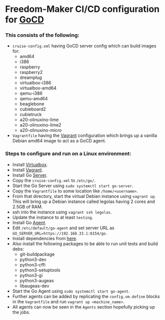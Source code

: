 # Freedom-Maker CI/CD configuration for [GoCD](https://www.gocd.io/)

### This consists of the following:

- `cruise-config.xml` having GoCD server config which can build images for:
    - amd64
    - i386
    - raspberry
    - raspberry2
    - dreamplug
    - virtualbox-i386
    - virtualbox-amd64
    - qemu-i386
    - qemu-amd64
    - beaglebone
    - cubieboard2
    - cubietruck
    - a20-olinuxino-lime
    - a20-olinuxino-lime2
    - a20-olinuxino-micro
- `Vagrantfile` having the [Vagrant](https://www.vagrantup.com/) configuration which brings up a vanilla Debian amd64 image to act as a GoCD agent.

### Steps to configure and run on a Linux environment:

- Install [Virtualbox](https://www.virtualbox.org/wiki/Downloads).
- Install [Vagrant](https://www.vagrantup.com/downloads.html).
- Install Go [Server](https://www.gocd.io/download/).
- Copy the `cruise-config.xml` to `/etc/go/`.
- Start the Go Server using `sudo systemctl start go-server`.
- Copy the `Vagrantfile` to some location like `/home/<username>`.
- From that directory, start the virtual Debian instance using `vagrant up`. This will bring up a Debian instance called legolas having 2 cores and 2.5GB of RAM.
- ssh into the instance using `vagrant ssh legolas`.
- Update the instance to at least `testing`.
- Install Go [Agent](https://www.gocd.io/download/).
- Edit `/etc/default/go-agent` and set server URL as `GO_SERVER_URL=https://192.168.33.1:8154/go`.
- Install dependencies from [here](https://github.com/freedombox/freedom-maker#install-dependencies).
- Also install the following packages to be able to run unit tests and build debs:
    - git-buildpackage
    - python3-dev
    - python3-cffi
    - python3-setuptools
    - python3-gi
    - python3-augeas
    - libaugeas-dev
- Start the Go Agent using `sudo systemctl start go-agent`.
- Further agents can be added by replicating the `config.vm.define` blocks in the `Vagrantfile` and run `vagrant up <machine_name>`.
- All agents can now be seen in the `Agents` section hopefully picking up the jobs.
